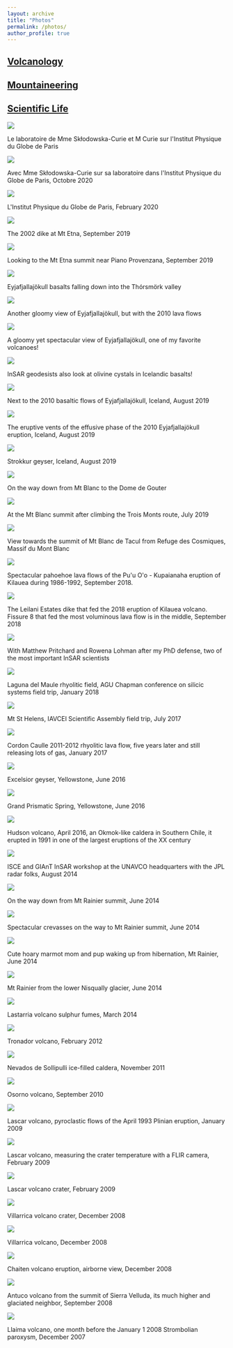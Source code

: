 ```yaml
---
layout: archive
title: "Photos"
permalink: /photos/
author_profile: true
---
```




<h2><b><a href="https://fdelgadodelapuente.github.io/photos_volcano.md">Volcanology</a></b></h2> 

<h2><b><a href="https://fdelgadodelapuente.github.io/photos_volcano.md">Mountaineering</a></b></h2> 

<h2><b><a href="https://fdelgadodelapuente.github.io/photos_volcano.md">Scientific Life</a></b></h2> 




<img style="float: center;" src="/images/IMG_20201028_155825.jpg">

Le laboratoire de Mme Skłodowska-Curie et M Curie sur l'Institut Physique du Globe de Paris


<img style="float: center;" src="/images/IMG_20201028_160127.jpg">

Avec Mme Skłodowska-Curie sur sa laboratoire dans l'Institut Physique du Globe de Paris, Octobre 2020


<img style="float: center;" src="/images/20200222_174141.jpg">

L'Institut Physique du Globe de Paris, February 2020


<img style="float: center;" src="/images/etna1.jpg">

The 2002 dike at Mt Etna, September 2019



<img style="float: center;" src="/images/etna2.jpg">

Looking to the Mt Etna summit near Piano Provenzana, September 2019 



<img style="float: center;" src="/images/eyja5.jpg">

Eyjafjallajökull basalts falling down into the Thórsmörk valley



<img style="float: center;" src="/images/eyja4.jpg">

Another gloomy view of Eyjafjallajökull, but with the 2010 lava flows



<img style="float: center;" src="/images/eyja3.jpg">

A gloomy yet spectacular view of Eyjafjallajökull, one of my favorite volcanoes!



<img style="float: center;" src="/images/eyja6.jpg">

InSAR geodesists also look at olivine cystals in Icelandic basalts!



<img style="float: center;" src="/images/eyja2.jpg">

Next to the 2010 basaltic flows of Eyjafjallajökull, Iceland, August 2019



<img style="float: center;" src="/images/eyja1.jpg">

The eruptive vents of the effusive phase of the 2010 Eyjafjallajökull eruption, Iceland, August 2019


<img style="float: center;" src="/images/strokkur.jpg">

Strokkur geyser, Iceland, August 2019


<img style="float: center;" src="/images/mtblanc2.jpg">

On the way down from Mt Blanc to the Dome de Gouter

<img style="float: center;" src="/images/mtblanc3.jpg">

At the Mt Blanc summit after climbing the Trois Monts route, July 2019

<img style="float: center;" src="/images/mtblanc1.jpg">

View towards the summit of Mt Blanc de Tacul from Refuge des Cosmiques, Massif du Mont Blanc

<img style="float: center;" src="/images/hawaii2018.jpg">

Spectacular pahoehoe lava flows of the Pu'u O'o - Kupaianaha eruption of Kilauea during 1986-1992, September 2018. 

<img style="float: center;" src="/images/hawaii2018b.jpg">

The Leilani Estates dike that fed the 2018 eruption of Kilauea volcano. Fissure 8 that fed the most voluminous lava flow is in the middle, September 2018


<img style="float: center;" src="/images/20180326_143901.jpg">

With Matthew Pritchard and Rowena Lohman after my PhD defense, two of the most important InSAR scientists


<img style="float: center;" src="/images/ldm2018.jpg">

Laguna del Maule rhyolitic field, AGU Chapman conference on silicic systems field trip, January 2018

<img style="float: center;" src="/images/sthelens2017.jpg">

Mt St Helens, IAVCEI Scientific Assembly field trip, July 2017

<img style="float: center;" src="/images/caulle2017.jpg">

Cordon Caulle 2011-2012 rhyolitic lava flow, five years later and still releasing lots of gas, January 2017

<img style="float: center;" src="/images/yellowstone2016b.jpg">

Excelsior geyser, Yellowstone, June 2016

<img style="float: center;" src="/images/yellowstone2016.jpg">

Grand Prismatic Spring, Yellowstone, June 2016

<img style="float: center;" src="/images/hudson.jpg">

Hudson volcano, April 2016, an Okmok-like caldera in Southern Chile, it erupted in 1991 in one of the largest eruptions of the XX century


<img style="float: center;" src="/images/unavco2014.jpg">

ISCE and GIAnT InSAR workshop at the UNAVCO headquarters with the JPL radar folks, August 2014 

<img style="float: center;" src="/images/rainier2014c.jpg">

On the way down from Mt Rainier summit, June 2014

<img style="float: center;" src="/images/rainier2014b.jpg">

Spectacular crevasses on the way to Mt Rainier summit, June 2014

<img style="float: center;" src="/images/rainier2014marmots.jpg">

Cute hoary marmot mom and pup waking up from hibernation, Mt Rainier, June 2014

<img style="float: center;" src="/images/rainier2014.jpg">

Mt Rainier from the lower Nisqually glacier, June 2014

<img style="float: center;" src="/images/lastarria2014.jpg">

Lastarria volcano sulphur fumes, March 2014

<img style="float: center;" src="/images/tronador2012.jpg">

Tronador volcano, February 2012

<img style="float: center;" src="/images/sollipulli2012.jpg">

Nevados de Sollipulli ice-filled caldera, November 2011

<img style="float: center;" src="/images/osorno2010.jpg">

Osorno volcano, September 2010

<img style="float: center;" src="/images/lascar2009.jpg">

Lascar volcano, pyroclastic flows of the April 1993 Plinian eruption, January 2009

<img style="float: center;" src="/images/lascar2009c.jpg">

Lascar volcano, measuring the crater temperature with a FLIR camera, February 2009

<img style="float: center;" src="/images/lascar2009b.jpg">

Lascar volcano crater, February 2009

<img style="float: center;" src="/images/villarrica2008crater.jpg">

Villarrica volcano crater, December 2008

<img style="float: center;" src="/images/villarrica2008.jpg">

Villarrica volcano, December 2008

<img style="float: center;" src="/images/chaiten2008.jpg">

Chaiten volcano eruption, airborne view, December 2008

<img style="float: center;" src="/images/sierra2008.jpg">

Antuco volcano from the summit of Sierra Velluda, its much higher and glaciated neighbor, September 2008

<img style="float: center;" src="/images/llaima2007.jpg">

Llaima volcano, one month before the January 1 2008 Strombolian paroxysm, December 2007

